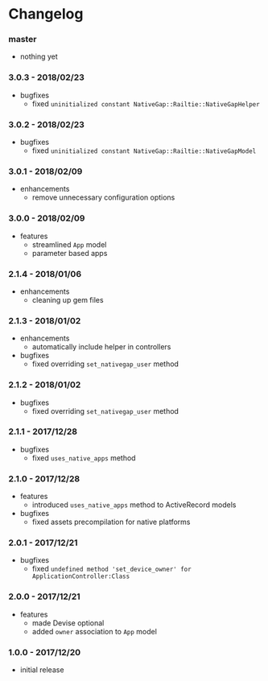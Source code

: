 # Changelog

### master

* nothing yet

### 3.0.3 - 2018/02/23

* bugfixes
    * fixed `uninitialized constant NativeGap::Railtie::NativeGapHelper`

### 3.0.2 - 2018/02/23

* bugfixes
    * fixed `uninitialized constant NativeGap::Railtie::NativeGapModel`

### 3.0.1 - 2018/02/09

* enhancements
    * remove unnecessary configuration options

### 3.0.0 - 2018/02/09

* features
    * streamlined `App` model
    * parameter based apps

### 2.1.4 - 2018/01/06

* enhancements
    * cleaning up gem files

### 2.1.3 - 2018/01/02

* enhancements
    * automatically include helper in controllers
* bugfixes
    * fixed overriding `set_nativegap_user` method

### 2.1.2 - 2018/01/02

* bugfixes
    * fixed overriding `set_nativegap_user` method

### 2.1.1 - 2017/12/28

* bugfixes
    * fixed `uses_native_apps` method

### 2.1.0 - 2017/12/28

* features
    * introduced `uses_native_apps` method to ActiveRecord models
* bugfixes
    * fixed assets precompilation for native platforms

### 2.0.1 - 2017/12/21

* bugfixes
    * fixed `undefined method 'set_device_owner' for ApplicationController:Class`

### 2.0.0 - 2017/12/21

* features
    * made Devise optional
    * added `owner` association to `App` model

### 1.0.0 - 2017/12/20

* initial release
